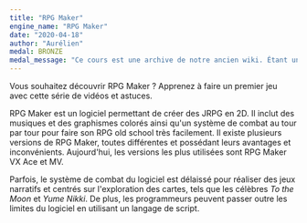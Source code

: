 ```yaml
---
title: "RPG Maker"
engine_name: "RPG Maker"
date: "2020-04-18"
author: "Aurélien"
medal: BRONZE
medal_message: "Ce cours est une archive de notre ancien wiki. Étant un contenu unique en français et une archive des origines de Game Dev Alliance, nous avons décidé de le conserver dans un état imparfait. Une réécriture de certaines sections serait préférable."
---
```


Vous souhaitez découvrir RPG Maker ? Apprenez à faire un premier jeu avec cette série de vidéos et astuces.

RPG Maker est un logiciel permettant de créer des JRPG en 2D. Il inclut des musiques et des graphismes colorés ainsi qu'un système de combat au tour par tour pour faire son RPG old school très facilement. Il existe plusieurs versions de RPG Maker, toutes différentes et possédant leurs avantages et inconvénients. Aujourd'hui, les versions les plus utilisées sont RPG Maker VX Ace et MV.

Parfois, le système de combat du logiciel est délaissé pour réaliser des jeux narratifs et centrés sur l'exploration des cartes, tels que les célèbres *To the Moon* et *Yume Nikki*. De plus, les programmeurs peuvent passer outre les limites du logiciel en utilisant un langage de script.
